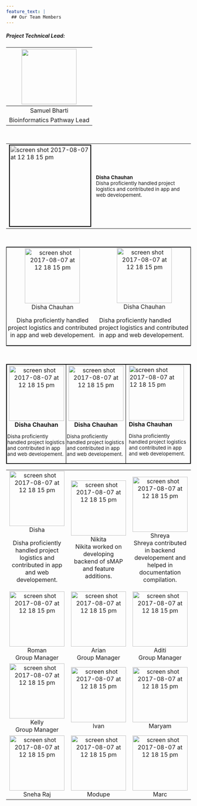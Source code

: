 ```yaml
---
feature_text: |
  ## Our Team Members
---
```


##### Project Technical Lead:

<table>
  <thead>
    <tr>
      <!-- Names -->
      <th style="text-align:center"><img src="https://bi-stem-away.github.io/shiny_app_dev/images/S.png" alt="" height="150"></th>
    </tr>
  </thead>
  <tbody>
    <!-- Images -->
    <tr>
      <td style="text-align:center">Samuel Bharti</td>
    </tr>
    <tr>
      <td style="text-align:center">Bioinformatics Pathway Lead</td>
    </tr>
  </tbody>
</table>
<br>

<table>
  <tbody>
    <tr style="padding:5px">
      <!-- Names -->
      <td style="margin-bottom:0;">
      <img style="border: 2px solid black;  filter: grayscale(100%);" height="220" alt="screen shot 2017-08-07 at 12 18 15 pm" 
      src="https://bi-stem-away.github.io/shiny_app_dev/images/Disha.jpeg">
      </td>
      <td style="font-size:85%;padding:5px;">
      <strong style="">Disha Chauhan</strong>
      <p style="margin-left:10px; text-align:left;padding:0; margin:0;">Disha proficiently handled project logistics and contributed in app and web developement.</p>
      <a href="mailto:samuelbharti@gmail.com" class = "email mr-2"><i class="fas fa-envelope-square fa-md"></i></a>
      <a target='_blank' href="https://www.linkedin.com/in/samuelbharti/" class= "linkedin mr-2"><i class="fab fa-linkedin fa-md"></i></a>
      <a target='_blank' href="https://www.researchgate.net/profile/Samuel_Bharti" class= "researchgate mr-2"><i class="fab fa-researchgate"></i></a>
      <a target='_blank' href="http://samuelbharti.com" class= "weblink "><i class="fas fa-laptop-house"></i></a>
      </td>
    </tr>
  </tbody>
</table>
<br>


<table style="border: 1px solid black;">
  <tbody>
    <tr>
      <!-- Names -->
      <td style="text-align:center; margin-right:4px; padding:1px"><img height="150" alt="screen shot 2017-08-07 at 12 18 15 pm" src="https://bi-stem-away.github.io/shiny_app_dev/images/Disha.jpeg">
      <br>Disha Chauhan<br>
      <p >Disha proficiently handled project logistics and contributed in app and web developement.</p>
      </td>
      <td style="text-align:center; padding:1px; margin-right:4px;">
      <img height="150" alt="screen shot 2017-08-07 at 12 18 15 pm" src="https://bi-stem-away.github.io/shiny_app_dev/images/Disha.jpeg">
      <br>Disha Chauhan<br>
      <p style="text-align:left; padding:1px">Disha proficiently handled project logistics and contributed in app and web developement.</p>
      </td>
    </tr>
  </tbody>
</table>
<br>



<table style="border: 1px solid black;">
  <tbody>
    <tr>
      <!-- Names -->
      <td style="border: 1px solid black; text-align:center; margin-right:4px; padding:1px">
      <img height="150" alt="screen shot 2017-08-07 at 12 18 15 pm" src="https://bi-stem-away.github.io/shiny_app_dev/images/Disha.jpeg">
      <br><strong>Disha Chauhan</strong><br>
      <p style="text-align:left; font-size:85%;">Disha proficiently handled project logistics and contributed in app and web developement.</p>
      </td>
      <td style="border: 1px solid black; text-align:center; margin-right:4px; padding:1px">
      <img height="150" alt="screen shot 2017-08-07 at 12 18 15 pm" src="https://bi-stem-away.github.io/shiny_app_dev/images/Disha.jpeg">
      <br><strong>Disha Chauhan</strong><br>
      <p style="text-align:left; font-size:85%;">Disha proficiently handled project logistics and contributed in app and web developement.</p>
      </td>
      <td style="border: 1px solid black; text-align:center padding:1px">
      <img height="150" alt="screen shot 2017-08-07 at 12 18 15 pm" src="https://bi-stem-away.github.io/shiny_app_dev/images/Disha.jpeg">
      <br><strong>Disha Chauhan</strong><br>
      <p style="text-align:left; font-size:85%;">Disha proficiently handled project logistics and contributed in app and web developement.</p>
      </td>
    </tr>
  </tbody>
</table>



|                                                                                                                                                                                                                                                   |                                                                                                                                                                                                                            |                                                                                                                                                                                                                                          |
| :-----------------------------------------------------------------------------------------------------------------------------------------------------------------------------------------------------------------------------------------------: | :------------------------------------------------------------------------------------------------------------------------------------------------------------------------------------------------------------------------: | :--------------------------------------------------------------------------------------------------------------------------------------------------------------------------------------------------------------------------------------: |
| <img height="150" alt="screen shot 2017-08-07 at 12 18 15 pm" src="https://bi-stem-away.github.io/shiny_app_dev/images/Disha.jpeg"> <br> Disha <p> Disha proficiently handled project logistics and contributed in app and web developement. </p> | <img  height="150" alt="screen shot 2017-08-07 at 12 18 15 pm" src="https://bi-stem-away.github.io/shiny_app_dev/images/Nikitak.jpeg"> <br> Nikita <br> Nikita worked on developing backend of sMAP and feature additions. | <img height="150" alt="screen shot 2017-08-07 at 12 18 15 pm" src="https://bi-stem-away.github.io/shiny_app_dev/images/Shreya.jpg"> <br> Shreya <br> Shreya contributed in backend developement and helped in documentation compilation. |
|                                         <img height="150" alt="screen shot 2017-08-07 at 12 18 15 pm" src="https://bi-stem-away.github.io/shiny_app_dev/images/Roman.jpeg"> <br> Roman <br> Group Manager                                         |                         <img  height="150" alt="screen shot 2017-08-07 at 12 18 15 pm" src="https://bi-stem-away.github.io/shiny_app_dev/images/Arian_Veyssi_.png"> <br> Arian <br> Group Manager                          |                                  <img height="150" alt="screen shot 2017-08-07 at 12 18 15 pm" src="https://bi-stem-away.github.io/shiny_app_dev/images/Aditi_Verma.jpg"> <br> Aditi <br> Group Manager                                  |
|                                         <img height="150" alt="screen shot 2017-08-07 at 12 18 15 pm" src="https://bi-stem-away.github.io/shiny_app_dev/images/Kelly.jpg"> <br> Kelly <br> Group Manager                                          |                                      <img  height="150" alt="screen shot 2017-08-07 at 12 18 15 pm" src="https://bi-stem-away.github.io/shiny_app_dev/images/Ivan_Lam.png"> <br> Ivan                                      |                                             <img height="150" alt="screen shot 2017-08-07 at 12 18 15 pm" src="https://bi-stem-away.github.io/shiny_app_dev/images/Maryam.jpg"> <br> Maryam                                              |
|                                            <img  height="150" alt="screen shot 2017-08-07 at 12 18 15 pm" src="https://bi-stem-away.github.io/shiny_app_dev/images/IMG_9040_copy.jpg"> <br> Sneha Raj                                             |                                        <img  height="150" alt="screen shot 2017-08-07 at 12 18 15 pm" src="https://bi-stem-away.github.io/shiny_app_dev/images/M.png"> <br> Modupe                                         |                                          <img height="150" alt="screen shot 2017-08-07 at 12 18 15 pm" src="https://bi-stem-away.github.io/shiny_app_dev/images/Marc_Abdallah.jpeg"> <br> Marc                                           |
